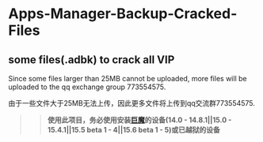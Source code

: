 # Apps-Manager-Backup-Cracked-Files
## some files(.adbk) to crack all VIP
 Since some files larger than 25MB cannot be uploaded, more files will be uploaded to the qq exchange group 773554575.
 
 由于一些文件大于25MB无法上传，因此更多文件将上传到qq交流群773554575.


> >**使用此项目，务必使用安装[巨魔](https://github.com/opa334/TrollStore)的设备(14.0 - 14.8.1||15.0 - 15.4.1||15.5 beta 1 - 4||15.6 beta 1 - 5)或已越狱的设备**
